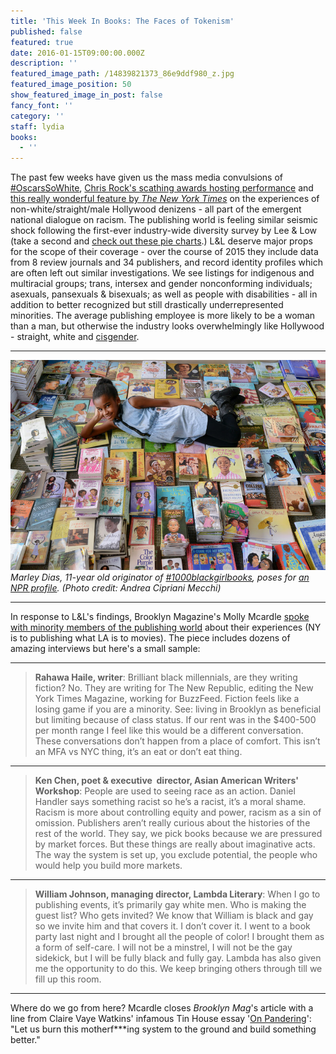 ```yaml
---
title: 'This Week In Books: The Faces of Tokenism'
published: false
featured: true
date: 2016-01-15T09:00:00.000Z
description: ''
featured_image_path: /14839821373_86e9ddf980_z.jpg
featured_image_position: 50
show_featured_image_in_post: false
fancy_font: ''
category: ''
staff: lydia
books:
  - ''
---
```


The past few weeks have given us the mass media convulsions of [#OscarsSoWhite](https://twitter.com/hashtag/oscarssowhite), [Chris Rock's scathing awards hosting performance](http://www.reuters.com/article/us-awards-oscars-show-idUSKCN0W2071) and [this really wonderful feature by *The New York Times*](http://www.nytimes.com/interactive/2016/02/24/arts/hollywood-diversity-inclusion.html?_r=0) on the experiences of non-white/straight/male Hollywood denizens - all part of the emergent national dialogue on racism. The publishing world is feeling similar seismic shock following the first-ever industry-wide diversity survey by Lee & Low (take a second and [check out these pie charts](http://blog.leeandlow.com/2016/01/26/where-is-the-diversity-in-publishing-the-2015-diversity-baseline-survey-results/).) L&L deserve major props for the scope of their coverage - over the course of 2015 they include data from 8 review journals and 34 publishers, and record identity profiles which are often left out similar investigations. We see listings for indigenous and multiracial groups; trans, intersex and gender nonconforming individuals; asexuals, pansexuals & bisexuals; as well as people with disabilities - all in addition to better recognized but still drastically underrepresented minorities. The average publishing employee is more likely to be a woman than a man, but otherwise the industry looks overwhelmingly like Hollywood - straight, white and [cisgender](https://en.wikipedia.org/wiki/Cisgender).

---

![](/uploads/versions/andrea-cipriani-mecchi_slide-cf25996fe6f6940fa9fb4782d016c505ed7a7cdd-s800-c85---x----800-533x---.jpeg)*Marley Dias, 11-year old originator of [#1000blackgirlbooks](https://twitter.com/hashtag/1000blackgirlbooks), poses for [an NPR profile](http://www.npr.org/sections/ed/2016/02/26/467969663/wheres-the-color-in-kids-lit-ask-the-girl-with-1-000-books-and-counting). (Photo credit: Andrea Cipriani Mecchi)*

---

In response to L&L's findings, Brooklyn Magazine's Molly Mcardle [spoke with minority members of the publishing world](http://www.bkmag.com/2016/02/24/you-will-be-tokenized-speaking-out-about-the-state-of-diversity-in-publishing/) about their experiences (NY is to publishing what LA is to movies). The piece includes dozens of amazing interviews but here's a small sample:

---

> **Rahawa Haile, writer**: Brilliant black millennials, are they writing fiction? No. They are writing for The New Republic, editing the New York Times Magazine, working for BuzzFeed. Fiction feels like a losing game if you are a minority. See: living in Brooklyn as beneficial but limiting because of class status. If our rent was in the $400-500 per month range I feel like this would be a different conversation. These conversations don’t happen from a place of comfort. This isn’t an MFA vs NYC thing, it’s an eat or don’t eat thing.

---

> **Ken Chen, poet & executive&nbsp; director, Asian American Writers' Workshop**: People are used to seeing race as an action. Daniel Handler says something racist so he’s a racist, it’s a moral shame. Racism is more about controlling equity and power, racism as a sin of omission. Publishers aren’t really curious about the histories of the rest of the world. They say, we pick books because we are pressured by market forces. But these things are really about imaginative acts. The way the system is set up, you exclude potential, the people who would help you build more markets.

---

> **William Johnson, managing director, Lambda Literary**: When I go to publishing events, it’s primarily gay white men. Who is making the guest list? Who gets invited? We know that William is black and gay so we invite him and that covers it. I don’t cover it. I went to a book party last night and I brought all the people of color! I brought them as a form of self-care. I will not be a minstrel, I will not be the gay sidekick, but I will be fully black and fully gay. Lambda has also given me the opportunity to do this. We keep bringing others through till we fill up this room.

---

Where do we go from here? Mcardle closes *Brooklyn Mag*'s article with a line from Claire Vaye Watkins' infamous Tin House essay '[On Pandering](http://www.tinhouse.com/blog/41314/on-pandering.html)': "Let us burn this motherf\*\*\*ing system to the ground and build something better."